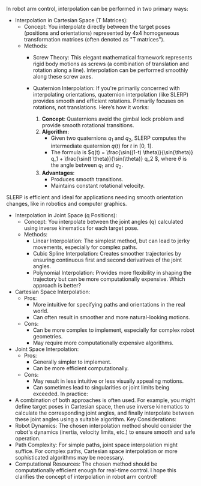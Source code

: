 In robot arm control, interpolation can be performed in two primary ways:
 * Interpolation in Cartesian Space (T Matrices):
   * Concept: You interpolate directly between the target poses (positions and orientations) represented by 4x4 homogeneous transformation matrices (often denoted as "T matrices").
   * Methods:
     * Screw Theory: This elegant mathematical framework represents rigid body motions as screws (a combination of translation and rotation along a line). Interpolation can be performed smoothly along these screw axes.
     * Quaternion Interpolation: If you're primarily concerned with interpolating orientations, quaternion interpolation (like SLERP) provides smooth and efficient rotations. Primarily focuses on rotations, not translations. Here’s how it works:

        1. **Concept**: Quaternions avoid the gimbal lock problem and provide smooth rotational transitions.
        2. **Algorithm**:
           - Given two quaternions $q_1$ and $q_2$, SLERP computes the intermediate quaternion $q(t)$ for $t$ in [0, 1].
           - The formula is $q(t) = \frac{\sin((1-t) \theta)}{\sin(\theta)} q_1 + \frac{\sin(t \theta)}{\sin(\theta)} q_2 $, where $\theta$ is the angle between $q_1$ and $q_2$.
        3. **Advantages**:
           - Produces smooth transitions.
           - Maintains constant rotational velocity.

SLERP is efficient and ideal for applications needing smooth orientation changes, like in robotics and computer graphics.
 * Interpolation in Joint Space (q Positions):
   * Concept: You interpolate between the joint angles (q) calculated using inverse kinematics for each target pose.
   * Methods:
     * Linear Interpolation: The simplest method, but can lead to jerky movements, especially for complex paths.
     * Cubic Spline Interpolation: Creates smoother trajectories by ensuring continuous first and second derivatives of the joint angles.
     * Polynomial Interpolation: Provides more flexibility in shaping the trajectory but can be more computationally expensive.
Which approach is better?
 * Cartesian Space Interpolation:
   * Pros:
     * More intuitive for specifying paths and orientations in the real world.
     * Can often result in smoother and more natural-looking motions.
   * Cons:
     * Can be more complex to implement, especially for complex robot geometries.
     * May require more computationally expensive algorithms.
 * Joint Space Interpolation:
   * Pros:
     * Generally simpler to implement.
     * Can be more efficient computationally.
   * Cons:
     * May result in less intuitive or less visually appealing motions.
     * Can sometimes lead to singularities or joint limits being exceeded.
In practice:
 * A combination of both approaches is often used. For example, you might define target poses in Cartesian space, then use inverse kinematics to calculate the corresponding joint angles, and finally interpolate between these joint angles using a suitable algorithm.
Key Considerations:
 * Robot Dynamics: The chosen interpolation method should consider the robot's dynamics (inertia, velocity limits, etc.) to ensure smooth and safe operation.
 * Path Complexity: For simple paths, joint space interpolation might suffice. For complex paths, Cartesian space interpolation or more sophisticated algorithms may be necessary.
 * Computational Resources: The chosen method should be computationally efficient enough for real-time control.
I hope this clarifies the concept of interpolation in robot arm control!
